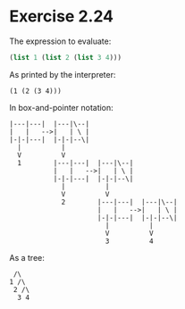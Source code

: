 # Exercise 2.24

The expression to evaluate:
```scheme
(list 1 (list 2 (list 3 4)))
```

As printed by the interpreter:
```
(1 (2 (3 4)))
```

In box-and-pointer notation:
```
|---|---|  |---|\--|
|   |   -->|   | \ |
|-|-|---|  |-|-|--\|
  |          |
  V          V
  1        |---|---|  |---|\--|
           |   |   -->|   | \ |
           |-|-|---|  |-|-|--\|
             |          |
             V          V
             2        |---|---|  |---|\--|
                      |   |   -->|   | \ |
                      |-|-|---|  |-|-|--\|
                        |          |
                        V          V
                        3          4
```

As a tree:
```
 /\
1 /\
 2 /\
  3 4
```

